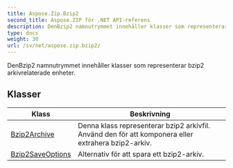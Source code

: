 ```yaml
---
title: Aspose.Zip.Bzip2
second_title: Aspose.ZIP för .NET API-referens
description: DenBzip2 namnutrymmet innehåller klasser som representerar bzip2 arkivrelaterade enheter.
type: docs
weight: 30
url: /sv/net/aspose.zip.bzip2/
---
```

DenBzip2 namnutrymmet innehåller klasser som representerar bzip2 arkivrelaterade enheter.

## Klasser

| Klass | Beskrivning |
| --- | --- |
| [Bzip2Archive](./bzip2archive/) | Denna klass representerar bzip2 arkivfil. Använd den för att komponera eller extrahera bzip2-arkiv. |
| [Bzip2SaveOptions](./bzip2saveoptions/) | Alternativ för att spara ett bzip2-arkiv. |



